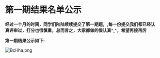 
# 第一期结果名单公示

**经过一个月的时间，同学们陆陆续续提交了第一期题，,每一份提交我们都已经认真评审过，打分也很慎重，总而言之，大家都做的很认真^_^，希望再接再厉**

**第一期结果公示如下:**

![BcHha.png](https://s1.ax2x.com/2017/10/31/BcHha.png)
